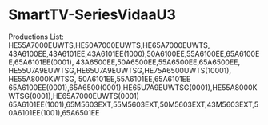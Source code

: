# SmartTV-SeriesVidaaU3
Productions List:
HE55A7000EUWTS,HE50A7000EUWTS,HE65A7000EUWTS,
43A6100EE,43A6101EE,43A6101EE(1000),50A6100EE,55A6100EE,65A6100EE,65A6101EE(0001),
43A6500EE,50A6500EE,55A6500EE,65A6500EE,
HE55U7A9EUWTSG,HE65U7A9EUWTSG,HE75A6500UWTS(10001),
HE55A8000KWTSG,
50A6101EE,55A6101EE,65A6101EE
65A6100EE(0001),65A6500(0001),HE65U7A9EUWTSG(0001),HE55A8000KWTSG(0001),HE65A7000EUWTS(0001)
65A6101EE(1001),65M5603EXT,55M5603EXT,50M5603EXT,43M5603EXT,50A6101EE(1001),65A6501EE
